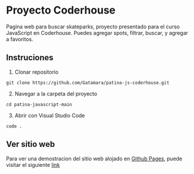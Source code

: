 # Proyecto Coderhouse

Pagina web para buscar skateparks, proyecto presentado para el curso JavaScript en Coderhouse.
Puedes agregar spots, filtrar, buscar, y agregar a favoritos.

## Instruciones

1. Clonar repositorio

```
git clone https://github.com/Gatamara/patina-js-coderhouse.git
```

2. Navegar a la carpeta del proyecto

```
cd patina-javascript-main
```

3. Abrir con Visual Studio Code

```
code .
```

## Ver sitio web

Para ver una demostracion del sitio web alojado en [Github Pages](https://pages.github.com/), puede visitar el siguiente [link](https://gatamara.github.io/memory-cat/)
